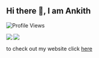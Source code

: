 ## Hi there 👋, I am Ankith
![Profile Views](https://api.ghprofile.me/view?username=AnkithAbhayan&label=profile_views)

<img align="left" src="https://github-readme-stats.vercel.app/api?username=AnkithAbhayan&show_icons=true&theme=merko&hide_border=true&include_all_commits=true" />
<img align="left" src="https://github-readme-stats.vercel.app/api/top-langs/?username=AnkithAbhayan&card_width=325&show_icons=true&theme=tokyonight&show_icons=true&hide_border=false"/><br>

to check out my website click [here](https://www.youtube.com/watch?v=j5a0jTc9S10)

